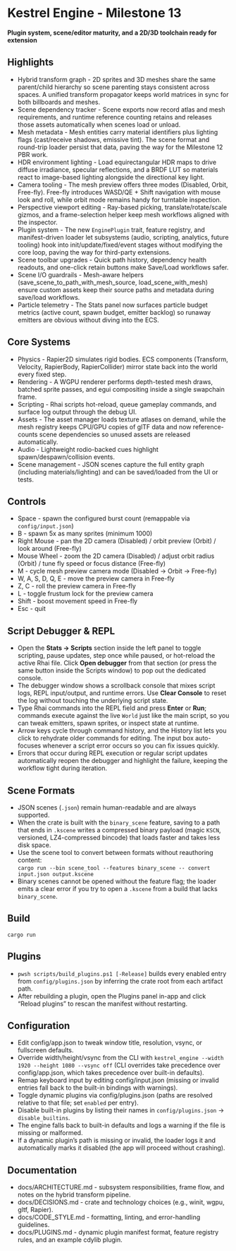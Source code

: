# Kestrel Engine - Milestone 13

**Plugin system, scene/editor maturity, and a 2D/3D toolchain ready for extension**

## Highlights
- Hybrid transform graph - 2D sprites and 3D meshes share the same parent/child hierarchy so scene parenting stays consistent across spaces. A unified transform propagator keeps world matrices in sync for both billboards and meshes.
- Scene dependency tracker - Scene exports now record atlas and mesh requirements, and runtime reference counting retains and releases those assets automatically when scenes load or unload.
- Mesh metadata - Mesh entities carry material identifiers plus lighting flags (cast/receive shadows, emissive tint). The scene format and round-trip loader persist that data, paving the way for the Milestone 12 PBR work.
- HDR environment lighting - Load equirectangular HDR maps to drive diffuse irradiance, specular reflections, and a BRDF LUT so materials react to image-based lighting alongside the directional key light.
- Camera tooling - The mesh preview offers three modes (Disabled, Orbit, Free-fly). Free-fly introduces WASD/QE + Shift navigation with mouse look and roll, while orbit mode remains handy for turntable inspection.
- Perspective viewport editing - Ray-based picking, translate/rotate/scale gizmos, and a frame-selection helper keep mesh workflows aligned with the inspector.
- Plugin system - The new `EnginePlugin` trait, feature registry, and manifest-driven loader let subsystems (audio, scripting, analytics, future tooling) hook into init/update/fixed/event stages without modifying the core loop, paving the way for third-party extensions.
- Scene toolbar upgrades - Quick path history, dependency health readouts, and one-click retain buttons make Save/Load workflows safer.
- Scene I/O guardrails - Mesh-aware helpers (save_scene_to_path_with_mesh_source, load_scene_with_mesh) ensure custom assets keep their source paths and metadata during save/load workflows.
- Particle telemetry - The Stats panel now surfaces particle budget metrics (active count, spawn budget, emitter backlog) so runaway emitters are obvious without diving into the ECS.

## Core Systems
- Physics - Rapier2D simulates rigid bodies. ECS components (Transform, Velocity, RapierBody, RapierCollider) mirror state back into the world every fixed step.
- Rendering - A WGPU renderer performs depth-tested mesh draws, batched sprite passes, and egui compositing inside a single swapchain frame.
- Scripting - Rhai scripts hot-reload, queue gameplay commands, and surface log output through the debug UI.
- Assets - The asset manager loads texture atlases on demand, while the mesh registry keeps CPU/GPU copies of glTF data and now reference-counts scene dependencies so unused assets are released automatically.
- Audio - Lightweight rodio-backed cues highlight spawn/despawn/collision events.
- Scene management - JSON scenes capture the full entity graph (including materials/lighting) and can be saved/loaded from the UI or tests.

## Controls
- Space - spawn the configured burst count (remappable via `config/input.json`)
- B - spawn 5x as many sprites (minimum 1000)
- Right Mouse - pan the 2D camera (Disabled) / orbit preview (Orbit) / look around (Free-fly)
- Mouse Wheel - zoom the 2D camera (Disabled) / adjust orbit radius (Orbit) / tune fly speed or focus distance (Free-fly)
- M - cycle mesh preview camera mode (Disabled -> Orbit -> Free-fly)
- W, A, S, D, Q, E - move the preview camera in Free-fly
- Z, C - roll the preview camera in Free-fly
- L - toggle frustum lock for the preview camera
- Shift - boost movement speed in Free-fly
- Esc - quit

## Script Debugger & REPL
- Open the **Stats → Scripts** section inside the left panel to toggle scripting, pause updates, step once while paused, or hot-reload the active Rhai file. Click **Open debugger** from that section (or press the same button inside the Scripts window) to pop out the dedicated console.
- The debugger window shows a scrollback console that mixes script logs, REPL input/output, and runtime errors. Use **Clear Console** to reset the log without touching the underlying script state.
- Type Rhai commands into the REPL field and press **Enter** or **Run**; commands execute against the live `World` just like the main script, so you can tweak emitters, spawn sprites, or inspect state at runtime.
- Arrow keys cycle through command history, and the History list lets you click to rehydrate older commands for editing. The input box auto-focuses whenever a script error occurs so you can fix issues quickly.
- Errors that occur during REPL execution or regular script updates automatically reopen the debugger and highlight the failure, keeping the workflow tight during iteration.

## Scene Formats
- JSON scenes (`.json`) remain human-readable and are always supported.
- When the crate is built with the `binary_scene` feature, saving to a path that ends in `.kscene` writes a compressed binary payload (magic `KSCN`, versioned, LZ4-compressed bincode) that loads faster and takes less disk space.
- Use the scene tool to convert between formats without reauthoring content:  
  `cargo run --bin scene_tool --features binary_scene -- convert input.json output.kscene`
- Binary scenes cannot be opened without the feature flag; the loader emits a clear error if you try to open a `.kscene` from a build that lacks `binary_scene`.

## Build
`
cargo run
`

## Plugins
- `pwsh scripts/build_plugins.ps1 [-Release]` builds every enabled entry from `config/plugins.json` by inferring the crate root from each artifact path.
- After rebuilding a plugin, open the Plugins panel in-app and click “Reload plugins” to rescan the manifest without restarting.

## Configuration
- Edit config/app.json to tweak window title, resolution, vsync, or fullscreen defaults.
- Override width/height/vsync from the CLI with `kestrel_engine --width 1920 --height 1080 --vsync off` (CLI overrides take precedence over config/app.json, which takes precedence over built-in defaults).
- Remap keyboard input by editing config/input.json (missing or invalid entries fall back to the built-in bindings with warnings).
- Toggle dynamic plugins via config/plugins.json (paths are resolved relative to that file; set `enabled` per entry).
- Disable built-in plugins by listing their names in `config/plugins.json` → `disable_builtins`.
- The engine falls back to built-in defaults and logs a warning if the file is missing or malformed.
- If a dynamic plugin’s path is missing or invalid, the loader logs it and automatically marks it disabled (the app will proceed without crashing).

## Documentation
- docs/ARCHITECTURE.md - subsystem responsibilities, frame flow, and notes on the hybrid transform pipeline.
- docs/DECISIONS.md - crate and technology choices (e.g., winit, wgpu, gltf, Rapier).
- docs/CODE_STYLE.md - formatting, linting, and error-handling guidelines.
- docs/PLUGINS.md - dynamic plugin manifest format, feature registry rules, and an example cdylib plugin.

